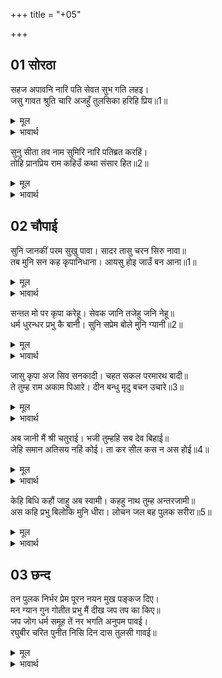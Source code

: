 +++
title = "+05"

+++


## 01 सोरठा
सहज अपावनि नारि पति सेवत सुभ गति लहइ।  
जसु गावत श्रुति चारि अजहुँ तुलसिका हरिहि प्रिय॥1॥  

<details><summary>मूल</summary>

सहज अपावनि नारि पति सेवत सुभ गति लहइ।  
जसु गावत श्रुति चारि अजहुँ तुलसिका हरिहि प्रिय॥1॥  
</details>

<details><summary>भावार्थ</summary>

स्त्री जन्म से ही अपवित्र है, किन्तु पति की सेवा करके वह अनायास ही शुभ गति प्राप्त कर लेती है। (पतिव्रत धर्म के कारण ही) आज भी 'तुलसीजी' भगवान को प्रिय हैं और चारों वेद उनका यश गाते हैं॥1॥  
</details>

सुनु सीता तव नाम सुमिरि नारि पतिब्रत करहिं।  
तोहि प्रानप्रिय राम कहिउँ कथा संसार हित॥2॥  

<details><summary>मूल</summary>

सुनु सीता तव नाम सुमिरि नारि पतिब्रत करहिं।  
तोहि प्रानप्रिय राम कहिउँ कथा संसार हित॥2॥  
</details>

<details><summary>भावार्थ</summary>

हे सीता! सुनो, तुम्हारा तो नाम ही ले-लेकर स्त्रियाँ पतिव्रत धर्म का पालन करेङ्गी। तुम्हें तो श्री रामजी प्राणों के समान प्रिय हैं, यह (पतिव्रत धर्म की) कथा तो मैन्ने संसार के हित के लिए कही है॥2॥  
</details>





## 02 चौपाई
सुनि जानकीं परम सुखु पावा। सादर तासु चरन सिरु नावा॥  
तब मुनि सन कह कृपानिधाना। आयसु होइ जाउँ बन आना॥1॥  

<details><summary>मूल</summary>

सुनि जानकीं परम सुखु पावा। सादर तासु चरन सिरु नावा॥  
तब मुनि सन कह कृपानिधाना। आयसु होइ जाउँ बन आना॥1॥  
</details>

<details><summary>भावार्थ</summary>

जानकीजी ने सुनकर परम सुख पाया और आदरपूर्वक उनके चरणों में सिर नवाया। तब कृपा की खान श्री रामजी ने मुनि से कहा- आज्ञा हो तो अब दूसरे वन में जाऊँ॥1॥  
</details>

सन्तत मो पर कृपा करेहू। सेवक जानि तजेहु जनि नेहू॥  
धर्म धुरन्धर प्रभु कै बानी। सुनि सप्रेम बोले मुनि ग्यानी॥2॥  

<details><summary>मूल</summary>

सन्तत मो पर कृपा करेहू। सेवक जानि तजेहु जनि नेहू॥  
धर्म धुरन्धर प्रभु कै बानी। सुनि सप्रेम बोले मुनि ग्यानी॥2॥  
</details>

<details><summary>भावार्थ</summary>

मुझ पर निरन्तर कृपा करते रहिएगा और अपना सेवक जानकर स्नेह न छोडिएगा। धर्म धुरन्धर प्रभु श्री रामजी के वचन सुनकर ज्ञानी मुनि प्रेमपूर्वक बोले-॥2॥  
</details>

जासु कृपा अज सिव सनकादी। चहत सकल परमारथ बादी॥  
ते तुम्ह राम अकाम पिआरे। दीन बन्धु मृदु बचन उचारे॥3॥  

<details><summary>मूल</summary>

जासु कृपा अज सिव सनकादी। चहत सकल परमारथ बादी॥  
ते तुम्ह राम अकाम पिआरे। दीन बन्धु मृदु बचन उचारे॥3॥  
</details>

<details><summary>भावार्थ</summary>

ब्रह्मा, शिव और सनकादि सभी परमार्थवादी (तत्ववेत्ता) जिनकी कृपा चाहते हैं, हे रामजी! आप वही निष्काम पुरुषों के भी प्रिय और दीनों के बन्धु भगवान हैं, जो इस प्रकार कोमल वचन बोल रहे हैं॥3॥  
</details>

अब जानी मैं श्री चतुराई। भजी तुम्हहि सब देव बिहाई॥  
जेहि समान अतिसय नहिं कोई। ता कर सील कस न अस होई॥4॥  

<details><summary>मूल</summary>

अब जानी मैं श्री चतुराई। भजी तुम्हहि सब देव बिहाई॥  
जेहि समान अतिसय नहिं कोई। ता कर सील कस न अस होई॥4॥  
</details>

<details><summary>भावार्थ</summary>

अब मैन्ने लक्ष्मीजी की चतुराई समझी, जिन्होन्ने सब देवताओं को छोडकर आप ही को भजा। जिसके समान (सब बातों में) अत्यन्त बडा और कोई नहीं है, उसका शील भला, ऐसा क्यों न होगा?॥4॥  
</details>

केहि बिधि कहौं जाहु अब स्वामी। कहहु नाथ तुम्ह अन्तरजामी॥  
अस कहि प्रभु बिलोकि मुनि धीरा। लोचन जल बह पुलक सरीरा॥5॥  

<details><summary>मूल</summary>

केहि बिधि कहौं जाहु अब स्वामी। कहहु नाथ तुम्ह अन्तरजामी॥  
अस कहि प्रभु बिलोकि मुनि धीरा। लोचन जल बह पुलक सरीरा॥5॥  
</details>

<details><summary>भावार्थ</summary>

मैं किस प्रकार कहूँ कि हे स्वामी! आप अब जाइए? हे नाथ! आप अन्तर्यामी हैं, आप ही कहिए। ऐसा कहकर धीर मुनि प्रभु को देखने लगे। मुनि के नेत्रों से (प्रेमाश्रुओं का) जल बह रहा है और शरीर पुलकित है॥5॥  
</details>

<div class="audioEmbed"  caption="AIR-वाचनम्" src="https://archive
.org/download/rAmcharitmAnas-AIR/EPI-245.mp3"></div>


## 03 छन्द
तन पुलक निर्भर प्रेम पूरन नयन मुख पङ्कज दिए।  
मन ग्यान गुन गोतीत प्रभु मैं दीख जप तप का किए॥  
जप जोग धर्म समूह तें नर भगति अनुपम पावई।  
रघुबीर चरित पुनीत निसि दिन दास तुलसी गावई॥  

<details><summary>मूल</summary>

तन पुलक निर्भर प्रेम पूरन नयन मुख पङ्कज दिए।  
मन ग्यान गुन गोतीत प्रभु मैं दीख जप तप का किए॥  
जप जोग धर्म समूह तें नर भगति अनुपम पावई।  
रघुबीर चरित पुनीत निसि दिन दास तुलसी गावई॥  
</details>

<details><summary>भावार्थ</summary>

मुनि अत्यन्त प्रेम से पूर्ण हैं, उनका शरीर पुलकित है और नेत्रों को श्री रामजी के मुखकमल में लगाए हुए हैं। (मन में विचार रहे हैं कि) मैन्ने ऐसे कौन से जप-तप किए थे, जिसके कारण मन, ज्ञान, गुण और इन्द्रियों से परे प्रभु के दर्शन पाए। जप, योग और धर्म समूह से मनुष्य अनुपम भक्ति को पाता है। श्री रघुवीर के पवित्र चरित्र को तुलसीदास रात-दिन गाता है।  
</details>


